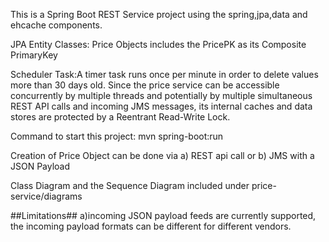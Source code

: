 This is a Spring Boot REST Service project using the spring,jpa,data and ehcache components.

JPA Entity Classes: Price Objects includes the PricePK as its Composite PrimaryKey

Scheduler Task:A timer task runs once per minute in order to delete values more than 30 days old. 
Since the price service can be accessible concurrently by multiple threads and potentially by multiple simultaneous REST API calls 
and incoming JMS messages, its internal caches and data stores are protected by a Reentrant Read-Write Lock.

Command to start this project: mvn spring-boot:run

Creation of Price Object can be done via
a) REST api call or
b) JMS with a JSON Payload

Class Diagram and the Sequence Diagram included under price-service/diagrams

##Limitations##
a)incoming JSON payload feeds are currently supported, the incoming payload formats can be different for different vendors.
